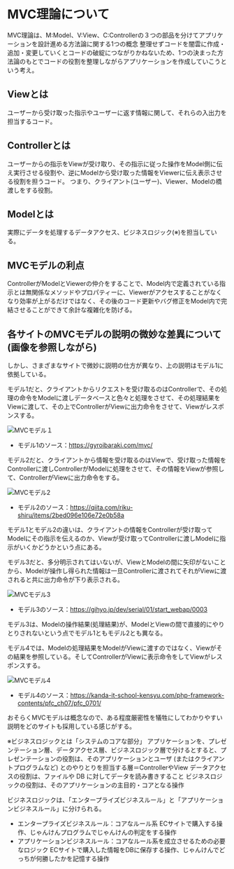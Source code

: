 # MVC理論について

MVC理論は、M:Model、V:View、C:Controllerの３つの部品を分けてアプリケーションを設計進める方法論に関する1つの概念
整理せずコードを闇雲に作成・追加・変更していくとコードの破綻につながりかねないため、1つの決まった方法論のもとでコードの役割を整理しながらアプリケーションを作成していこうという考え。

## Viewとは
ユーザーから受け取った指示やユーザーに返す情報に関して、それらの入出力を担当するコード。

## Controllerとは
ユーザーからの指示をViewが受け取り、その指示に従った操作をModel側に伝え実行させる役割や、逆にModelから受け取った情報をViewerに伝え表示させる役割を担うコード。
つまり、クライアント(ユーザー)、Viewer、Modelの橋渡しをする役割。

## Modelとは
実際にデータを処理するデータアクセス、ビジネスロジック(※)を担当している。

## MVCモデルの利点
ControllerがModelとViewerの仲介をすることで、Model内で定義されている指示とは無関係なメソッドやプロパティーに、Viewerがアクセスすることがなくなり効率が上がるだけではなく、その後のコード更新やバグ修正をModel内で完結させることができて余計な複雑化を防げる。

## 各サイトのMVCモデルの説明の微妙な差異について(画像を参照しながら)
しかし、さまざまなサイトで微妙に説明の仕方が異なり、上の説明はモデル1に依拠している。

モデル1だと、クライアントからリクエストを受け取るのはControllerで、その処理の命令をModelに渡しデータベースと色々と処理をさせて、その処理結果をViewに渡して、その上でControllerがViewに出力命令をさせて、Viewがレスポンスする。

![MVCモデル１](https://user-images.githubusercontent.com/89739843/134320674-b6035d39-7afa-44ca-b07f-5d9625cf9970.jpeg)

- モデル1のソース：https://gyroibaraki.com/mvc/


モデル2だと、クライアントから情報を受け取るのはViewで、受け取った情報をControllerに渡しControllerがModelに処理をさせて、その情報をViewが参照して、ControllerがViewに出力命令をする。

![MVCモデル2](https://user-images.githubusercontent.com/89739843/134320683-fb1ecd53-0037-4975-8f14-b46cf1dbbd75.png)

- モデル2のソース：https://qiita.com/riku-shiru/items/2bed096e106e72e0b58a


モデル1とモデル2の違いは、クライアントの情報をControllerが受け取ってModelにその指示を伝えるのか、Viewが受け取ってControllerに渡しModelに指示がいくかどうかという点にある。

モデル3だと、多分明示されてはいないが、ViewとModelの間に矢印がないことから、Modelが操作し得られた情報は一旦Controllerに渡されてそれがViewに渡されると共に出力命令が下り表示される。

![MVCモデル3](https://user-images.githubusercontent.com/89739843/134321172-1b237a9c-9f07-4688-a13a-ef51e7cedb9b.jpeg)

- モデル3のソース：https://gihyo.jp/dev/serial/01/start_webap/0003



モデル3は、Modelの操作結果(処理結果)が、ModelとViewの間で直接的にやりとりされないという点でモデル1ともモデル2とも異なる。

モデル4では、Modelの処理結果をModelがViewに渡すのではなく、Viewがその結果を参照している。そしてControllerがViewに表示命令をしてViewがレスポンスする。

![MVCモデル4](https://user-images.githubusercontent.com/89739843/134321269-55a4b3fa-0456-498d-8ac5-dc856b9c737d.jpeg)

- モデル4のソース：https://kanda-it-school-kensyu.com/php-framework-contents/pfc_ch07/pfc_0701/

おそらくMVCモデルは概念なので、ある程度厳密性を犠牲にしてわかりやすい説明をどのサイトも採用している感じがする。



※ビジネスロジックとは「システムのコアな部分」
アプリケーションを、プレゼンテーション層、データアクセス層、ビジネスロジック層で分けるとすると、プレゼンテーションの役割は、そのアプリケーションとユーザ (またはクライアントプログラムなど) とのやりとりを担当する層＝ControllerやView
データアクセスの役割は、ファイルや DB に対してデータを読み書きすること
ビジネスロジックの役割は、そのアプリケーションの主目的・コアとなる操作

ビジネスロジックは、「エンタープライズビジネスルール」と「アプリケーションビジネスルール」に分けられる。
- エンタープライズビジネスルール：コアなルール系
ECサイトで購入する操作、じゃんけんプログラムでじゃんけんの判定をする操作
- アプリケーションビジネスルール：コアなルール系を成立させるための必要なロジック
ECサイトで購入した情報をDBに保存する操作、じゃんけんでどっちが何勝したかを記憶する操作






